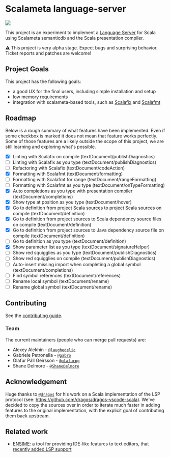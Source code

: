 # Scalameta language-server

[![](https://travis-ci.org/scalameta/language-server.svg?branch=master)](https://travis-ci.org/scalameta/language-server)

This project is an experiment to implement a [Language Server](https://github.com/Microsoft/language-server-protocol)
for Scala using Scalameta semanticdb and the Scala presentation compiler.


:warning: This project is very alpha stage.
Expect bugs and surprising behavior.
Ticket reports and patches are welcome!

## Project Goals

This project has the following goals:

- a good UX for the final users, including simple installation and setup
- low memory requirements
- integration with scalameta-based tools, such as [Scalafix](https://github.com/scalacenter/scalafix) and [Scalafmt](https://github.com/scalameta/scalafmt)

## Roadmap

Below is a rough summary of what features have been implemented.
Even if some checkbox is marked it does not mean that feature works perfectly.
Some of those features are a likely outside the scope of this project, we are
still learning and exploring what's possible.

- [x] Linting with Scalafix on compile (textDocument/publishDiagnostics)
- [ ] Linting with Scalafix as you type (textDocument/publishDiagnostics)
- [ ] Refactoring with Scalafix (textDocument/codeAction)
- [x] Formatting with Scalafmt (textDocument/formatting)
- [ ] Formatting with Scalafmt for range (textDocument/rangeFormatting)
- [ ] Formatting with Scalafmt as you type (textDocument/onTypeFormatting)
- [x] Auto completions as you type with presentation compiler (textDocument/completions)
- [x] Show type at position as you type (textDocument/hover)
- [x] Go to definition from project Scala sources to project Scala sources on compile (textDocument/definition)
- [x] Go to definition from project sources to Scala dependency source files on compile (textDocument/definition)
- [x] Go to definition from project sources to Java dependency source file on compile (textDocument/definition)
- [ ] Go to definition as you type (textDocument/definition)
- [x] Show parameter list as you type (textDocument/signatureHelper)
- [ ] Show red squigglies as you type (textDocument/publishDiagnostics)
- [ ] Show red squigglies on compile (textDocument/publishDiagnostics)
- [ ] Auto-insert missing import when completing a global symbol (textDocument/completions)
- [ ] Find symbol references (textDocument/references)
- [ ] Rename local symbol (textDocument/rename)
- [ ] Rename global symbol (textDocument/rename)

## Contributing

See the [contributing guide](CONTRIBUTING.md).

### Team
The current maintainers (people who can merge pull requests) are:

* Alexey Alekhin - [`@laughedelic`](https://github.com/laughedelic)
* Gabriele Petronella - [`@gabro`](https://github.com/gabro)
* Ólafur Páll Geirsson - [`@olafurpg`](https://github.com/olafurpg)
* Shane Delmore - [`@ShaneDelmore`](https://github.com/ShaneDelmore)

## Acknowledgement
Huge thanks to [`@dragos`](https://github.com/dragos) for his work on a Scala implementation of the LSP protocol (see: https://github.com/dragos/dragos-vscode-scala).
We've decided to copy the sources over in order to iterate much faster in adding features to the original implementation, with the explicit goal of contributing them back upstream.

## Related work

- [ENSIME](http://ensime.org): a tool for providing IDE-like features to text editors, that [recently added LSP support](https://github.com/ensime/ensime-server/pull/1888)
